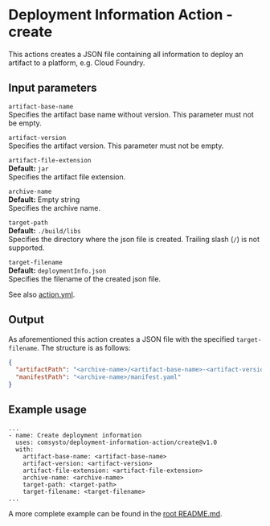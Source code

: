# Deployment Information Action - create

This actions creates a JSON file containing all information to deploy an artifact to a platform, e.g. Cloud Foundry.

## Input parameters

`artifact-base-name`    
Specifies the artifact base name without version. This parameter must not be empty.     

`artifact-version`  
Specifies the artifact version. This parameter must not be empty.     

`artifact-file-extension`  
**Default:** `jar`   
Specifies the artifact file extension.     

`archive-name`  
**Default:** Empty string   
Specifies the archive name.    

`target-path`   
**Default:** `./build/libs`     
Specifies the directory where the json file is created. Trailing slash (`/`) is not supported.

`target-filename`   
**Default:** `deploymentInfo.json`  
Specifies the filename of the created json file.    

See also [action.yml](action.yml).

## Output
As aforementioned this action creates a JSON file with the specified `target-filename`. The structure is as follows:

```json
{
  "artifactPath": "<archive-name>/<artifact-base-name>-<artifact-version>.<artifact-file-extension>",
  "manifestPath": "<archive-name>/manifest.yaml"
}
```

## Example usage
```
...
- name: Create deployment information
  uses: comsysto/deployment-information-action/create@v1.0
  with:
    artifact-base-name: <artifact-base-name>
    artifact-version: <artifact-version>
    artifact-file-extension: <artifact-file-extension>
    archive-name: <archive-name>
    target-path: <target-path>
    target-filename: <target-filename>
...
```

A more complete example can be found in the [root README.md](../README.md).
